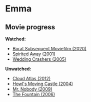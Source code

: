 # Emma

## Movie progress

**Watched:**

- [Borat Subsequent Moviefilm (2020)](https://www.imdb.com/title/tt13143964/)
- [Spirited Away (2001)](https://www.imdb.com/title/tt0245429/)
- [Wedding Crashers (2005)](https://www.imdb.com/title/tt0396269/)

**Unwatched:**

- [Cloud Atlas (2012)](https://www.imdb.com/title/tt1371111/)
- [Howl's Moving Castle (2004)](https://www.imdb.com/title/tt0347149/)
- [Mr. Nobody (2009)](https://www.imdb.com/title/tt0485947/)
- [The Fountain (2006)](https://www.imdb.com/title/tt0414993/)
